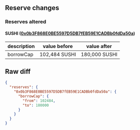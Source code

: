 ## Reserve changes

### Reserves altered

#### SUSHI ([0x0b3F868E0BE5597D5DB7fEB59E1CADBb0fdDa50a](https://polygonscan.com/address/0x0b3F868E0BE5597D5DB7fEB59E1CADBb0fdDa50a))

| description | value before | value after |
| --- | --- | --- |
| borrowCap | 102,484 SUSHI | 180,000 SUSHI |


## Raw diff

```json
{
  "reserves": {
    "0x0b3F868E0BE5597D5DB7fEB59E1CADBb0fdDa50a": {
      "borrowCap": {
        "from": 102484,
        "to": 180000
      }
    }
  }
}
```
